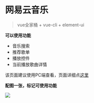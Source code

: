 # 网易云音乐
> vue全家桶 + vue-cli + element-ui

**可以使用功能**

- 音乐搜索
- 推荐歌单
- 播放控件
- 当前播放歌曲详情

该页面建议使用PC端查看，页面详细点[这里](http://zshi1211.gitee.io/music-cp/#/findMusic/recommend)

**配图一张，标记可使用功能**

![](http://shiisme.top/upload/file.1614088025616.png)